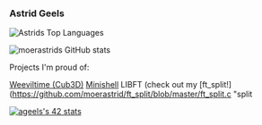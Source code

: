 ### Astrid Geels
![Astrids Top Languages](https://github-readme-stats.vercel.app/api/top-langs/?username=moerastrid&layout=compact&theme=radical)

![moerastrids GitHub stats](https://github-readme-stats.vercel.app/api?username=moerastrid&show_icons=true&theme=radical)


Projects I'm proud of:

[Weeviltime (Cub3D)](https://github.com/moerastrid/weeviltime "Weeviltime")
[Minishell](https://github.com/moerastrid/my_first_shell "Minishell")
LIBFT (check out my [ft_split!](https://github.com/moerastrid/ft_split/blob/master/ft_split.c "split

[![ageels's 42 stats](https://badge42.vercel.app/api/v2/clh6h173m003508mi5v0y08x1/stats?cursusId=21&coalitionId=59)](https://github.com/JaeSeoKim/badge42)
